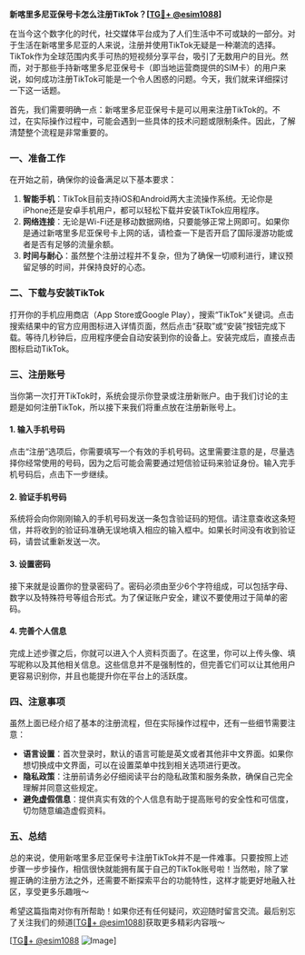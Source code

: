 **新喀里多尼亚保号卡怎么注册TikTok？[[TG💪+ @esim1088](https://t.me/s/esim1088)]**

在当今这个数字化的时代，社交媒体平台成为了人们生活中不可或缺的一部分。对于生活在新喀里多尼亚的人来说，注册并使用TikTok无疑是一种潮流的选择。TikTok作为全球范围内炙手可热的短视频分享平台，吸引了无数用户的目光。然而，对于那些手持新喀里多尼亚保号卡（即当地运营商提供的SIM卡）的用户来说，如何成功注册TikTok可能是一个令人困惑的问题。今天，我们就来详细探讨一下这一话题。

首先，我们需要明确一点：新喀里多尼亚保号卡是可以用来注册TikTok的。不过，在实际操作过程中，可能会遇到一些具体的技术问题或限制条件。因此，了解清楚整个流程是非常重要的。

### 一、准备工作

在开始之前，确保你的设备满足以下基本要求：
1. **智能手机**：TikTok目前支持iOS和Android两大主流操作系统。无论你是iPhone还是安卓手机用户，都可以轻松下载并安装TikTok应用程序。
2. **网络连接**：无论是Wi-Fi还是移动数据网络，只要能够正常上网即可。如果你是通过新喀里多尼亚保号卡上网的话，请检查一下是否开启了国际漫游功能或者是否有足够的流量余额。
3. **时间与耐心**：虽然整个注册过程并不复杂，但为了确保一切顺利进行，建议预留足够的时间，并保持良好的心态。

### 二、下载与安装TikTok

打开你的手机应用商店（App Store或Google Play），搜索“TikTok”关键词。点击搜索结果中的官方应用图标进入详情页面，然后点击“获取”或“安装”按钮完成下载。等待几秒钟后，应用程序便会自动安装到你的设备上。安装完成后，直接点击图标启动TikTok。

### 三、注册账号

当你第一次打开TikTok时，系统会提示你登录或注册新账户。由于我们讨论的主题是如何注册TikTok，所以接下来我们将重点放在注册新账号上。

#### 1. 输入手机号码
点击“注册”选项后，你需要填写一个有效的手机号码。这里需要注意的是，尽量选择你经常使用的号码，因为之后可能会需要通过短信验证码来验证身份。输入完手机号码后，点击下一步继续。

#### 2. 验证手机号码
系统将会向你刚刚输入的手机号码发送一条包含验证码的短信。请注意查收这条短信，并将收到的验证码准确无误地填入相应的输入框中。如果长时间没有收到验证码，请尝试重新发送一次。

#### 3. 设置密码
接下来就是设置你的登录密码了。密码必须由至少6个字符组成，可以包括字母、数字以及特殊符号等组合形式。为了保证账户安全，建议不要使用过于简单的密码。

#### 4. 完善个人信息
完成上述步骤之后，你就可以进入个人资料页面了。在这里，你可以上传头像、填写昵称以及其他相关信息。这些信息并不是强制性的，但完善它们可以让其他用户更容易识别你，并且也能提升你在平台上的活跃度。

### 四、注意事项

虽然上面已经介绍了基本的注册流程，但在实际操作过程中，还有一些细节需要注意：

- **语言设置**：首次登录时，默认的语言可能是英文或者其他非中文界面。如果你想切换成中文界面，可以在设置菜单中找到相关选项进行更改。
- **隐私政策**：注册前请务必仔细阅读平台的隐私政策和服务条款，确保自己完全理解并同意这些规定。
- **避免虚假信息**：提供真实有效的个人信息有助于提高账号的安全性和可信度，切勿随意编造虚假资料。

### 五、总结

总的来说，使用新喀里多尼亚保号卡注册TikTok并不是一件难事。只要按照上述步骤一步步操作，相信很快就能拥有属于自己的TikTok账号啦！当然啦，除了掌握正确的注册方法之外，还需要不断探索平台的功能特性，这样才能更好地融入社区，享受更多乐趣哦～

希望这篇指南对你有所帮助！如果你还有任何疑问，欢迎随时留言交流。最后别忘了关注我们的频道[[TG💪+ @esim1088](https://t.me/s/esim1088)]获取更多精彩内容哦～ 

[[TG💪+ @esim1088](https://t.me/s/esim1088) ![Image](https://i.postimg.cc/4NQfJmqS/Snipaste-2025-05-13-00-14-12.png)]